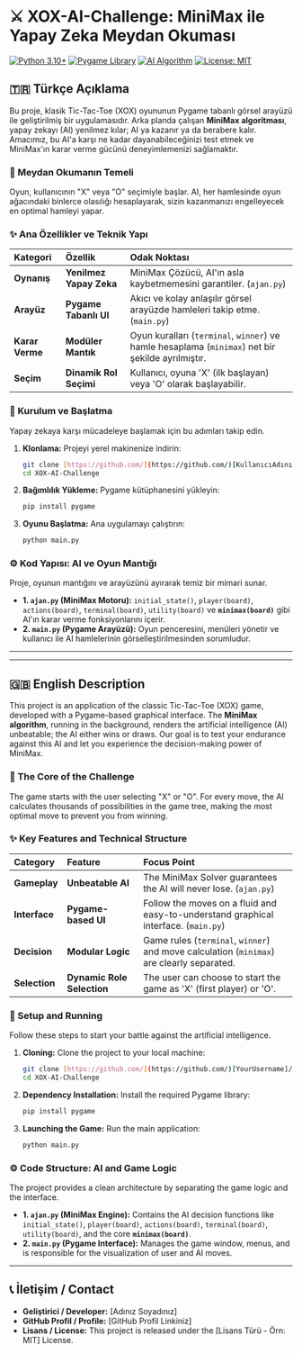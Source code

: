 # ⚔️ XOX-AI-Challenge: MiniMax ile Yapay Zeka Meydan Okuması

[![Python 3.10+](https://img.shields.io/badge/Python-3.10%2B-3776AB?style=flat&logo=python&logoColor=white)]()
[![Pygame Library](https://img.shields.io/badge/Library-Pygame-FF1493?style=flat&logo=pygame&logoColor=white)]()
[![AI Algorithm](https://img.shields.io/badge/Challenge-Impossible_to_Win-red?style=flat)]()
[![License: MIT](https://img.shields.io/badge/License-MIT-green.svg)]()

## 🇹🇷 Türkçe Açıklama

Bu proje, klasik Tic-Tac-Toe (XOX) oyununun Pygame tabanlı görsel arayüzü ile geliştirilmiş bir uygulamasıdır. Arka planda çalışan **MiniMax algoritması**, yapay zekayı (AI) yenilmez kılar; AI ya kazanır ya da berabere kalır. Amacımız, bu AI'a karşı ne kadar dayanabileceğinizi test etmek ve MiniMax'ın karar verme gücünü deneyimlemenizi sağlamaktır.

### 🎯 Meydan Okumanın Temeli

Oyun, kullanıcının "X" veya "O" seçimiyle başlar. AI, her hamlesinde oyun ağacındaki binlerce olasılığı hesaplayarak, sizin kazanmanızı engelleyecek en optimal hamleyi yapar.

### ✨ Ana Özellikler ve Teknik Yapı

| Kategori | Özellik | Odak Noktası |
| :--- | :--- | :--- |
| **Oynanış** | **Yenilmez Yapay Zeka** | MiniMax Çözücü, AI'ın asla kaybetmemesini garantiler. (`ajan.py`) |
| **Arayüz** | **Pygame Tabanlı UI** | Akıcı ve kolay anlaşılır görsel arayüzde hamleleri takip etme. (`main.py`) |
| **Karar Verme** | **Modüler Mantık** | Oyun kuralları (`terminal`, `winner`) ve hamle hesaplama (`minimax`) net bir şekilde ayrılmıştır. |
| **Seçim** | **Dinamik Rol Seçimi** | Kullanıcı, oyuna 'X' (ilk başlayan) veya 'O' olarak başlayabilir. |

### 🚀 Kurulum ve Başlatma

Yapay zekaya karşı mücadeleye başlamak için bu adımları takip edin.

1.  **Klonlama:** Projeyi yerel makinenize indirin:
    ```bash
    git clone [https://github.com/](https://github.com/)[KullanıcıAdınız]/XOX-AI-Challenge.git
    cd XOX-AI-Challenge
    ```

2.  **Bağımlılık Yükleme:** Pygame kütüphanesini yükleyin:
    ```bash
    pip install pygame
    ```

3.  **Oyunu Başlatma:** Ana uygulamayı çalıştırın:
    ```bash
    python main.py
    ```

### ⚙️ Kod Yapısı: AI ve Oyun Mantığı

Proje, oyunun mantığını ve arayüzünü ayırarak temiz bir mimari sunar.

* **1. `ajan.py` (MiniMax Motoru):** `initial_state()`, `player(board)`, `actions(board)`, `terminal(board)`, `utility(board)` ve **`minimax(board)`** gibi AI'ın karar verme fonksiyonlarını içerir.
* **2. `main.py` (Pygame Arayüzü):** Oyun penceresini, menüleri yönetir ve kullanıcı ile AI hamlelerinin görselleştirilmesinden sorumludur.

---
---

## 🇬🇧 English Description

This project is an application of the classic Tic-Tac-Toe (XOX) game, developed with a Pygame-based graphical interface. The **MiniMax algorithm**, running in the background, renders the artificial intelligence (AI) unbeatable; the AI either wins or draws. Our goal is to test your endurance against this AI and let you experience the decision-making power of MiniMax.

### 🎯 The Core of the Challenge

The game starts with the user selecting "X" or "O". For every move, the AI calculates thousands of possibilities in the game tree, making the most optimal move to prevent you from winning.

### ✨ Key Features and Technical Structure

| Category | Feature | Focus Point |
| :--- | :--- | :--- |
| **Gameplay** | **Unbeatable AI** | The MiniMax Solver guarantees the AI will never lose. (`ajan.py`) |
| **Interface** | **Pygame-based UI** | Follow the moves on a fluid and easy-to-understand graphical interface. (`main.py`) |
| **Decision** | **Modular Logic** | Game rules (`terminal`, `winner`) and move calculation (`minimax`) are clearly separated. |
| **Selection** | **Dynamic Role Selection** | The user can choose to start the game as 'X' (first player) or 'O'. |

### 🚀 Setup and Running

Follow these steps to start your battle against the artificial intelligence.

1.  **Cloning:** Clone the project to your local machine:
    ```bash
    git clone [https://github.com/](https://github.com/)[YourUsername]/XOX-AI-Challenge.git
    cd XOX-AI-Challenge
    ```

2.  **Dependency Installation:** Install the required Pygame library:
    ```bash
    pip install pygame
    ```

3.  **Launching the Game:** Run the main application:
    ```bash
    python main.py
    ```

### ⚙️ Code Structure: AI and Game Logic

The project provides a clean architecture by separating the game logic and the interface.

* **1. `ajan.py` (MiniMax Engine):** Contains the AI decision functions like `initial_state()`, `player(board)`, `actions(board)`, `terminal(board)`, `utility(board)`, and the core **`minimax(board)`**.
* **2. `main.py` (Pygame Interface):** Manages the game window, menus, and is responsible for the visualization of user and AI moves.

---

## 📞 İletişim / Contact

* **Geliştirici / Developer:** \[Adınız Soyadınız]
* **GitHub Profil / Profile:** \[GitHub Profil Linkiniz]
* **Lisans / License:** This project is released under the [Lisans Türü - Örn: MIT] License.
